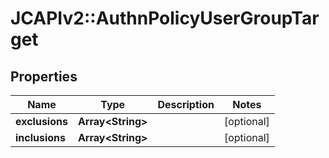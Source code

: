 # JCAPIv2::AuthnPolicyUserGroupTarget

## Properties
Name | Type | Description | Notes
------------ | ------------- | ------------- | -------------
**exclusions** | **Array&lt;String&gt;** |  | [optional] 
**inclusions** | **Array&lt;String&gt;** |  | [optional] 

